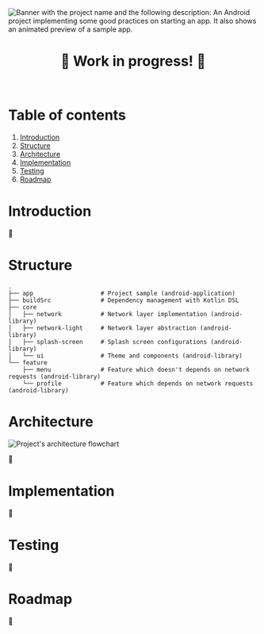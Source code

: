 <img src="https://user-images.githubusercontent.com/35379633/153341610-4ea46111-e1c7-44e1-ab34-c760958fd461.gif" alt="Banner with the project name and the following description: An Android project implementing some good practices on starting an app. It also shows an animated preview of a sample app."/>

</br>

<div align="center">
  
  # :construction: Work in progress! :construction:
  
</div>
  
</br>

# Table of contents
1. [Introduction](#introduction)
2. [Structure](#structure)
3. [Architecture](#architecture)
4. [Implementation](#implementation)
5. [Testing](#testing)
6. [Roadmap](#roadmap)

# Introduction
:construction:

# Structure
```
.
├── app                   # Project sample (android-application)
├── buildSrc              # Dependency management with Kotlin DSL
├── core
│   ├── network           # Network layer implementation (android-library)
│   ├── network-light     # Network layer abstraction (android-library)
│   ├── splash-screen     # Splash screen configurations (android-library)
│   └── ui                # Theme and components (android-library)
└── feature
    ├── menu              # Feature which doesn't depends on network requests (android-library)
    └── profile           # Feature which depends on network requests (android-library)
```

# Architecture
<img src="https://user-images.githubusercontent.com/35379633/153346850-9617a49b-41b3-42a7-b08d-2a47da8c0be3.gif" alt="Project's architecture flowchart"/>


:construction:

# Implementation
:construction:

# Testing
:construction:

# Roadmap
:construction:
